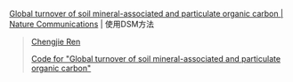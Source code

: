 
[Global turnover of soil mineral-associated and particulate organic carbon | Nature Communications](https://www.nature.com/articles/s41467-024-49743-7) | 使用DSM方法

> [Chengjie Ren](https://figshare.com/authors/Chengjie_Ren/11717636)
>
> [Code for "Global turnover of soil mineral-associated and particulate organic carbon"](https://doi.org/10.6084/m9.figshare.25962721.v1)